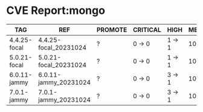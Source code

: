 # CVE Report:mongo
|     TAG      |          REF          | PROMOTE | CRITICAL |  HIGH  |  MEDIUM  |   LOW    | UNKNOWN |
|--------------|-----------------------|---------|----------|--------|----------|----------|---------|
| 4.4.25-focal | 4.4.25-focal_20231024 | ?       | 0 -> 0   | 1 -> 1 | 10 -> 10 | 30 -> 30 | 0 -> 0  |
| 5.0.21-focal | 5.0.21-focal_20231024 | ?       | 0 -> 0   | 1 -> 1 | 10 -> 10 | 30 -> 30 | 0 -> 0  |
| 6.0.11-jammy | 6.0.11-jammy_20231024 | ?       | 0 -> 0   | 3 -> 1 | 10 -> 10 | 33 -> 33 | 0 -> 0  |
| 7.0.1-jammy  | 7.0.1-jammy_20231024  | ?       | 0 -> 0   | 3 -> 1 | 10 -> 10 | 33 -> 33 | 0 -> 0  |
